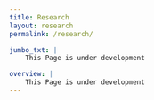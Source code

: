 ```yaml
---
title: Research
layout: research
permalink: /research/

jumbo_txt: |
    This Page is under development

overview: |
    This Page is under development
---
```


